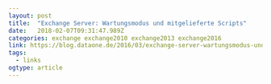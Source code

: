 ```yaml
---
layout: post 
title:  "Exchange Server: Wartungsmodus und mitgelieferte Scripts" 
date:   2018-02-07T09:31:47.989Z 
categories: exchange exchange2010 exchange2013 exchange2016
link: https://blog.dataone.de/2016/03/exchange-server-wartungsmodus-und-mitgelieferte-scripts/ 
tags:
  - links
ogtype: article 
---
```


